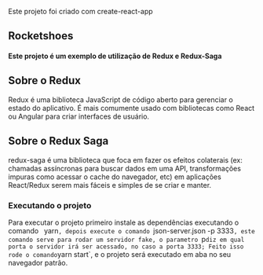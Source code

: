 Este projeto foi criado com create-react-app

## Rocketshoes

#### Este projeto é um exemplo de utilização de Redux e Redux-Saga

## Sobre o Redux

Redux é uma biblioteca JavaScript de código aberto para gerenciar o estado do aplicativo. É mais comumente usado com bibliotecas como React ou Angular para criar interfaces de usuário.

## Sobre o Redux Saga

redux-saga é uma biblioteca que foca em fazer os efeitos colaterais (ex: chamadas assíncronas para buscar dados em uma API, transformações impuras como acessar o cache do navegador, etc) em aplicações React/Redux serem mais fáceis e simples de se criar e manter.

### Executando o projeto

Para executar o projeto primeiro instale as dependências executando o comando `
`yarn`, depois execute o comando `json-server.json -p 3333`, este comando serve para rodar um servidor fake, o parametro `p` diz em qual porta o servidor irá ser acessado, no caso a porta 3333;
Feito isso rode o comando `yarn start`, e o projeto será executado em aba no seu navegador patrão.
